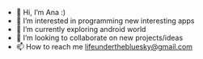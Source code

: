 - 👋 Hi, I’m Ana :)
- 👀 I’m interested in programming new interesting apps
- 🌱 I’m currently exploring android world
- 💞️ I’m looking to collaborate on new projects/ideas
- 📫 How to reach me lifeunderthebluesky@gmail.com

<!---
AnaDevK/AnaDevK is a ✨ special ✨ repository because its `README.md` (this file) appears on your GitHub profile.
You can click the Preview link to take a look at your changes.
--->

